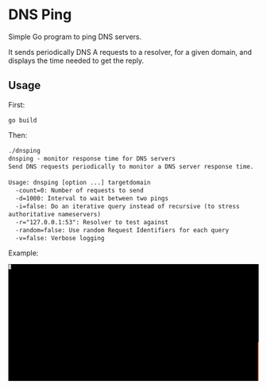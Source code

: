 # DNS Ping

Simple Go program to ping DNS servers.

It sends periodically DNS A requests to a resolver, for a given domain, and
displays the time needed to get the reply.

## Usage

First:

    go build

Then:

    ./dnsping
    dnsping - monitor response time for DNS servers
    Send DNS requests periodically to monitor a DNS server response time.

    Usage: dnsping [option ...] targetdomain
      -count=0: Number of requests to send
      -d=1000: Interval to wait between two pings
      -i=false: Do an iterative query instead of recursive (to stress authoritative nameservers)
      -r="127.0.0.1:53": Resolver to test against
      -random=false: Use random Request Identifiers for each query
      -v=false: Verbose logging

Example:

![GIF animation](example.gif)
